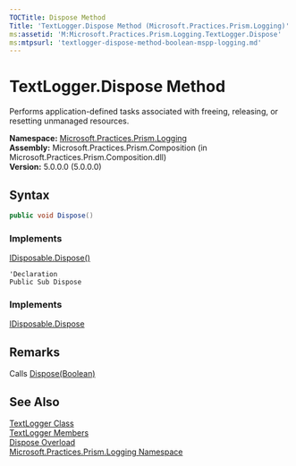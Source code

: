 ```yaml
---
TOCTitle: Dispose Method
Title: 'TextLogger.Dispose Method (Microsoft.Practices.Prism.Logging)'
ms:assetid: 'M:Microsoft.Practices.Prism.Logging.TextLogger.Dispose'
ms:mtpsurl: 'textlogger-dispose-method-boolean-mspp-logging.md'
---
```


# TextLogger.Dispose Method

Performs application-defined tasks associated with freeing, releasing, or resetting unmanaged resources.

**Namespace:** [Microsoft.Practices.Prism.Logging](/patterns-practices/reference/mspp-logging-namespace)  
**Assembly:** Microsoft.Practices.Prism.Composition (in Microsoft.Practices.Prism.Composition.dll)  
**Version:** 5.0.0.0 (5.0.0.0)

## Syntax

```C#
public void Dispose()
```
### Implements

[IDisposable.Dispose()](http://msdn.microsoft.com/en-us/library/es4s3w1d)

```VB
'Declaration
Public Sub Dispose
```

### Implements

[IDisposable.Dispose](http://msdn.microsoft.com/en-us/library/es4s3w1d)

## Remarks

Calls [Dispose(Boolean)](/patterns-practices/reference/textlogger-dispose-method-boolean-mspp-logging)

## See Also

[TextLogger Class](/patterns-practices/reference/textlogger-class-mspp-logging)  
[TextLogger Members](/patterns-practices/reference/textlogger-members-mspp-logging)  
[Dispose Overload](/patterns-practices/reference/textlogger-dispose-method-mspp-logging)  
[Microsoft.Practices.Prism.Logging Namespace](/patterns-practices/reference/mspp-logging-namespace)